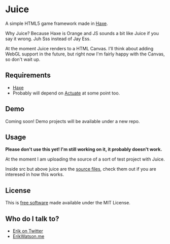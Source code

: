 # Juice #

A simple HTML5 game framework made in [Haxe](http://haxe.org).

Why Juice? Because Haxe is Orange and JS sounds a bit like Juice if you say it wrong. Juh Sss instead of Jay Ess. 

At the moment Juice renders to a HTML Canvas. I'll think about adding WebGL support in the future, but right now I'm fairly happy with the Canvas, so don't wait up.


## Requirements ##

* [Haxe](http://haxe.org)
* Probably will depend on [Actuate](https://github.com/openfl/actuate) at some point too. 

## Demo ##

Coming soon! Demo projects will be available under a new repo.


## Usage ##

__Please don't use this yet! I'm still working on it, it probably doesn't work.__

At the moment I am uploading the source of a sort of test project with Juice. 

Inside src but above juice are the [source files](https://github.com/championchap/Juice/tree/master/src), check them out if you are interesed in how this works. 


## License ##

This is [free software](https://www.gnu.org/philosophy/free-sw.html) made available under the MIT License.


## Who do I talk to? ##

* [Erik on Twitter](https://twitter.com/championchap)
* [ErikWatson.me](http://erikwatson.me)

